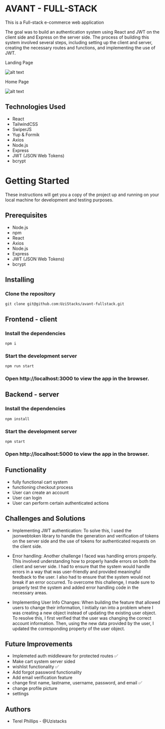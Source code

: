 # AVANT - FULL-STACK

This is a Full-stack e-commerce web application

The goal was to build an authentication system using React and JWT on the client side and Express on the server side. The process of building this system involved several steps, including setting up the client and server, creating the necessary routes and functions, and implementing the use of JWT.

Landing Page

![alt text](avant-landingpage.gif)

Home Page

![alt text](avant%20gif.gif)

## Technologies Used

- React
- TailwindCSS
- SwiperJS
- Yup & Formik
- Axios
- Node.js
- Express
- JWT (JSON Web Tokens)
- bcrypt

# Getting Started

These instructions will get you a copy of the project up and running on your local machine for development and testing purposes.

## Prerequisites

- Node.js
- npm
- React
- Axios
- Node.js
- Express
- JWT (JSON Web Tokens)
- bcrypt

## Installing

### Clone the repository

```
git clone git@github.com:UziStacks/avant-fullstack.git
```

## Frontend - client

### Install the dependencies

```
npm i
```

### Start the development server

```
npm run start
```

### Open http://localhost:3000 to view the app in the browser.

## Backend - server

### Install the dependencies

```
npm install
```

### Start the development server

```
npm start
```

### Open http://localhost:5000 to view the app in the browser.

## Functionality

- fully functional cart system
- functioning checkout process
- User can create an account
- User can login
- User can perform certain authenticated actions

## Challenges and Solutions

- Implementing JWT authentication: To solve this, I used the jsonwebtoken library to handle the generation and verification of tokens on the server side and the use of tokens for authenticated requests on the client side.

- Error handling: Another challenge I faced was handling errors properly. This involved understanding how to properly handle errors on both the client and server side. I had to ensure that the system would handle errors in a way that was user-friendly and provided meaningful feedback to the user. I also had to ensure that the system would not break if an error occurred. To overcome this challenge, I made sure to properly test the system and added error handling code in the necessary areas.

- Implementing User Info Changes: When building the feature that allowed users to change their information, I initially ran into a problem where I was creating a new object instead of updating the existing user object. To resolve this, I first verified that the user was changing the correct account information. Then, using the new data provided by the user, I updated the corresponding property of the user object.

## Future Improvements

- Implemeted auth middleware for protected routes ✅
- Make cart system server sided
- wishlist functionality ✅
- Add forgot password functionality
- Add email verification feature
- change first name, lastname, username, password, and email ✅
- change profile picture
- settings

## Authors

- Terel Phillips - @Uzistacks
